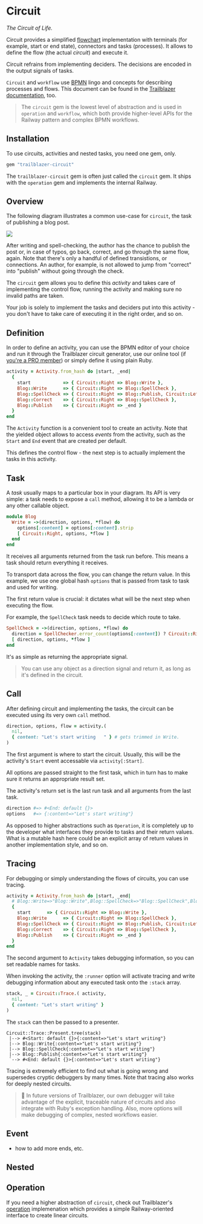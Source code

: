# Circuit

_The Circuit of Life._

Circuit provides a simplified [flowchart](https://en.wikipedia.org/wiki/Flowchart) implementation with terminals (for example, start or end state), connectors and tasks (processes). It allows to define the flow (the actual *circuit*) and execute it.

Circuit refrains from implementing deciders. The decisions are encoded in the output signals of tasks.

`Circuit` and `workflow` use [BPMN](http://www.bpmn.org/) lingo and concepts for describing processes and flows. This document can be found in the [Trailblazer documentation](http://trailblazer.to/gems/workflow/circuit.html), too.

> The `circuit` gem is the lowest level of abstraction and is used in `operation` and `workflow`, which both provide higher-level APIs for the Railway pattern and complex BPMN workflows.

## Installation

To use circuits, activities and nested tasks, you need one gem, only.

```ruby
gem "trailblazer-circuit"
```

The `trailblazer-circuit` gem is often just called the `circuit` gem. It ships with the `operation` gem and implements the internal Railway.

## Overview

The following diagram illustrates a common use-case for `circuit`, the task of publishing a blog post.

<img src="http://trailblazer.to/images/diagrams/blog-bpmn1.png">

After writing and spell-checking, the author has the chance to publish the post or, in case of typos, go back, correct, and go through the same flow, again. Note that there's only a handful of defined transistions, or connections. An author, for example, is not allowed to jump from "correct" into "publish" without going through the check.

The `circuit` gem allows you to define this *activity* and takes care of implementing the control flow, running the activity and making sure no invalid paths are taken.

Your job is solely to implement the tasks and deciders put into this activity - you don't have to take care of executing it in the right order, and so on.

## Definition

In order to define an activity, you can use the BPMN editor of your choice and run it through the Trailblazer circuit generator, use our online tool (if [you're a PRO member](http://pro.trailblazer.to)) or simply define it using plain Ruby.

```ruby
activity = Activity.from_hash do |start, _end|
  {
    start            => { Circuit::Right => Blog::Write },
    Blog::Write      => { Circuit::Right => Blog::SpellCheck },
    Blog::SpellCheck => { Circuit::Right => Blog::Publish, Circuit::Left => Blog::Correct },
    Blog::Correct    => { Circuit::Right => Blog::SpellCheck },
    Blog::Publish    => { Circuit::Right => _end }
  }
end
```

The `Activity` function is a convenient tool to create an activity. Note that the yielded object allows to access *events* from the activity, such as the `Start` and `End` event that are created per default.

This defines the control flow - the next step is to actually implement the tasks in this activity.

## Task

A *task* usually maps to a particular box in your diagram. Its API is very simple: a task needs to expose a `call` method, allowing it to be a lambda or any other callable object.

```ruby
module Blog
  Write = ->(direction, options, *flow) do
    options[:content] = options[:content].strip
    [ Circuit::Right, options, *flow ]
  end
end
```

It receives all arguments returned from the task run before. This means a task should return everything it receives.

To transport data across the flow, you can change the return value. In this example, we use one global hash `options` that is passed from task to task and used for writing.

The first return value is crucial: it dictates what will be the next step when executing the flow.

For example, the `SpellCheck` task needs to decide which route to take.

```ruby
SpellCheck = ->(direction, options, *flow) do
  direction = SpellChecker.error_count(options[:content]) ? Circuit::Right : Circuit::Left
  [ direction, options, *flow ]
end
```

It's as simple as returning the appropriate signal.

> You can use any object as a direction signal and return it, as long as it's defined in the circuit.

## Call

After defining circuit and implementing the tasks, the circuit can be executed using its very own `call` method.

```ruby
direction, options, flow = activity.(
  nil,
  { content: "Let's start writing   " } # gets trimmed in Write.
)
```

The first argument is where to start the circuit. Usually, this will be the activity's `Start` event accessable via `activity[:Start]`.

All options are passed straight to the first task, which in turn has to make sure it returns an appropriate result set.

The activity's return set is the last run task and all arguments from the last task.

```ruby
direction #=> #<End: default {}>
options   #=> {:content=>"Let's start writing"}
```

As opposed to higher abstractions such as `Operation`, it is completely up to the developer what interfaces they provide to tasks and their return values. What is a mutable hash here could be an explicit array of return values in another implementation style, and so on.

## Tracing

For debugging or simply understanding the flows of circuits, you can use tracing.

```ruby
activity = Activity.from_hash do |start, _end|
  # Blog::Write=>"Blog::Write",Blog::SpellCheck=>"Blog::SpellCheck",Blog::Correct=>"Blog::Correct", Blog::Publish=>"Blog::Publish" }) { |evt|
  {
    start      => { Circuit::Right => Blog::Write },
    Blog::Write      => { Circuit::Right => Blog::SpellCheck },
    Blog::SpellCheck => { Circuit::Right => Blog::Publish, Circuit::Left => Blog::Correct },
    Blog::Correct    => { Circuit::Right => Blog::SpellCheck },
    Blog::Publish    => { Circuit::Right => _end }
  }
end
```

The second argument to `Activity` takes debugging information, so you can set readable names for tasks.

When invoking the activity, the `:runner` option will activate tracing and write debugging information about any executed task onto the `:stack` array.

```ruby
stack, _ = Circuit::Trace.( activity,
  nil,
  { content: "Let's start writing" }
)
```

The `stack` can then be passed to a presenter.

```
Circuit::Trace::Present.tree(stack)
 |--> #<Start: default {}>{:content=>"Let's start writing"}
 |--> Blog::Write{:content=>"Let's start writing"}
 |--> Blog::SpellCheck{:content=>"Let's start writing"}
 |--> Blog::Publish{:content=>"Let's start writing"}
 `--> #<End: default {}>{:content=>"Let's start writing"}
 ```

Tracing is extremely efficient to find out what is going wrong and supersedes cryptic debuggers by many times. Note that tracing also works for deeply nested circuits.

> 🌅 In future versions of Trailblazer, our own debugger will take advantage of the explicit, traceable nature of circuits and also integrate with Ruby's exception handling.
> Also, more options will make debugging of complex, nested workflows easier.

## Event

* how to add more ends, etc.

## Nested

## Operation

If you need a higher abstraction of `circuit`, check out Trailblazer's [operation](http://trailblazer.to/gems/operation/2.0/api.html) implemenation which provides a simple Railway-oriented interface to create linear circuits.
